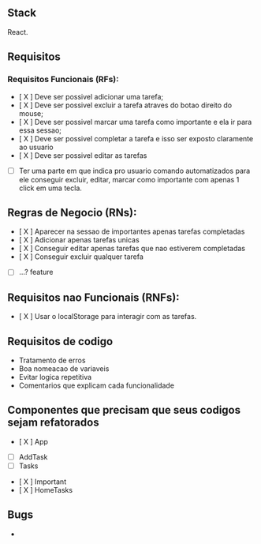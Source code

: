 
## Stack
React.

## Requisitos

### Requisitos Funcionais (RFs):

- [ X ] Deve ser possivel adicionar uma tarefa;
- [ X ] Deve ser possivel excluir a tarefa atraves do botao direito do mouse;
- [ X ] Deve ser possivel marcar uma tarefa como importante e ela ir para essa sessao;
- [ X ] Deve ser possivel completar a tarefa e isso ser exposto claramente ao usuario
- [ X ] Deve ser possivel editar as tarefas
- [ ] Ter uma parte em que indica pro usuario comando automatizados para ele conseguir excluir, editar, marcar como importante com apenas 1 click em uma tecla.

## Regras de Negocio (RNs):

- [ X ] Aparecer na sessao de importantes apenas tarefas completadas
- [ X ] Adicionar apenas tarefas unicas
- [ X ] Conseguir editar apenas tarefas que nao estiverem completadas
- [ X ] Conseguir excluir qualquer tarefa
- [ ] ...? feature

## Requisitos nao Funcionais (RNFs):

- [ X ] Usar o localStorage para interagir com as tarefas.

## Requisitos de codigo

- Tratamento de erros
- Boa nomeacao de variaveis
- Evitar logica repetitiva
- Comentarios que explicam cada funcionalidade

## Componentes que precisam que seus codigos sejam refatorados

- [ X ] App
- [ ] AddTask
- [ ] Tasks
- [ X ] Important
- [ X ] HomeTasks 

## Bugs 

-